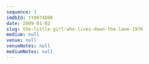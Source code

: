 ```yaml
---
sequence: 1
imdbId: tt0074806
date: 2009-01-02
slug: the-little-girl-who-lives-down-the-lane-1976
medium: null
venue: null
venueNotes: null
mediumNotes: null
---
```


